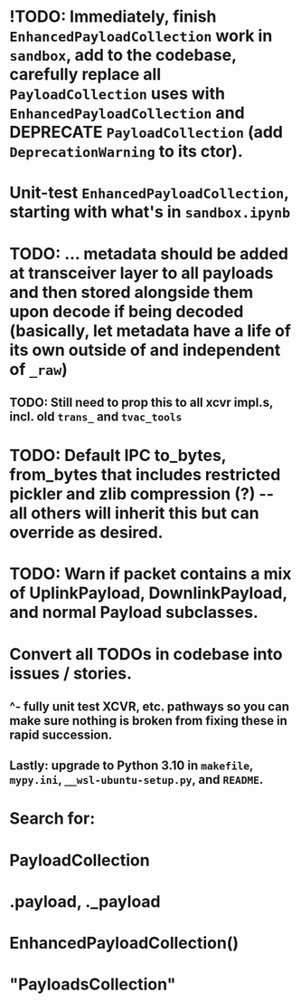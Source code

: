 # !TODO: Immediately, finish `EnhancedPayloadCollection` work in `sandbox`, add to the codebase, carefully replace all `PayloadCollection` uses with `EnhancedPayloadCollection` and **DEPRECATE** `PayloadCollection` (add `DeprecationWarning` to its ctor).

# Unit-test `EnhancedPayloadCollection`, starting with what's in `sandbox.ipynb`

# TODO: ... metadata should be added at transceiver layer to all payloads and then stored alongside them upon decode if being decoded (basically, let metadata have a life of its own outside of and independent of `_raw`)
## TODO: Still need to prop this to all xcvr impl.s, incl. old `trans_` and `tvac_tools`

# TODO: Default IPC to_bytes, from_bytes that includes restricted pickler and zlib compression (?) -- all others will inherit this but can override as desired.

# TODO: Warn if packet contains a mix of UplinkPayload, DownlinkPayload, and normal Payload subclasses.
# Convert all TODOs in codebase into issues / stories.
## ^- fully unit test XCVR, etc. pathways so you can make sure nothing is broken from fixing these in rapid succession.

## Lastly: upgrade to Python 3.10 in `makefile`, `mypy.ini`, `__wsl-ubuntu-setup.py`, and `README`.

# Search for:
# PayloadCollection
# .payload, ._payload
# EnhancedPayloadCollection()
# "PayloadsCollection"